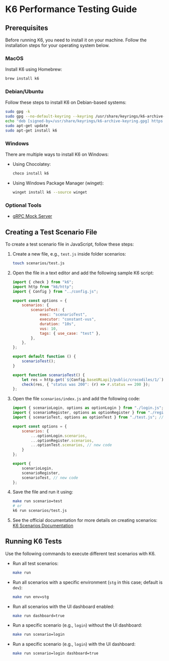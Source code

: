# K6 Performance Testing Guide

## Prerequisites
Before running K6, you need to install it on your machine. Follow the installation steps for your operating system below.

### MacOS
Install K6 using Homebrew:

```bash
brew install k6
```

### Debian/Ubuntu
Follow these steps to install K6 on Debian-based systems:

```bash
sudo gpg -k
sudo gpg --no-default-keyring --keyring /usr/share/keyrings/k6-archive-keyring.gpg --keyserver hkp://keyserver.ubuntu.com:80 --recv-keys C5AD17C747E3415A3642D57D77C6C491D6AC1D69
echo "deb [signed-by=/usr/share/keyrings/k6-archive-keyring.gpg] https://dl.k6.io/deb stable main" | sudo tee /etc/apt/sources.list.d/k6.list
sudo apt-get update
sudo apt-get install k6
```

### Windows
There are multiple ways to install K6 on Windows:
- Using Chocolatey:
    ```bash
    choco install k6
    ```
- Using Windows Package Manager (winget):
    ```bash
    winget install k6 --source winget
    ```

### Optional Tools
- [gRPC Mock Server](https://fauxrpc.com/)

## Creating a Test Scenario File
To create a test scenario file in JavaScript, follow these steps:

1. Create a new file, e.g., `test.js` inside folder scenarios:
    ```bash
    touch scenarios/test.js
    ```

2. Open the file in a text editor and add the following sample K6 script:
    ```js
    import { check } from "k6";
    import http from "k6/http";
    import { Config } from "../config.js";

    export const options = {
        scenarios: {
            scenarioTest: {
                exec: "scenarioTest",
                executor: "constant-vus",
                duration: "10s",
                vus: 10,
                tags: { use_case: "test" },
            },
        },
    };

    export default function () {
        scenarioTest();
    }

    export function scenarioTest() {
        let res = http.get(`${Config.baseURLapi}/public/crocodiles/1/`);
        check(res, { "status was 200": (r) => r.status == 200 });
    };
    ```

3. Open the file `scenarios/index.js` and add the following code:
    ```js
    import { scenarioLogin, options as optionLogin } from "./login.js";
    import { scenarioRegister, options as optionRegister } from "./register.js";
    import { scenarioTest, options as optionTest } from "./test.js"; // new code

    export const options = {
        scenarios: {
            ...optionLogin.scenarios,
            ...optionRegister.scenarios,
            ...optionTest.scenarios, // new code
        }
    };

    export {
        scenarioLogin,
        scenarioRegister,
        scenarioTest, // new code
    };
    ```

4. Save the file and run it using:
    ```bash
    make run scenario=test
    # or
    k6 run scenarios/test.js
    ```

5. See the official documentation for more details on creating scenarios: [K6 Scenarios Documentation](https://grafana.com/docs/k6/latest/using-k6/scenarios/)

## Running K6 Tests
Use the following commands to execute different test scenarios with K6.

- Run all test scenarios:
    ```bash
    make run
    ```
- Run all scenarios with a specific environment (`stg` in this case; default is `dev`):
    ```bash
    make run env=stg
    ```
- Run all scenarios with the UI dashboard enabled:
    ```bash
    make run dashboard=true
    ```
- Run a specific scenario (e.g., `login`) without the UI dashboard:
    ```bash
    make run scenario=login
    ```
- Run a specific scenario (e.g., `login`) with the UI dashboard:
    ```bash
    make run scenario=login dashboard=true
    ```